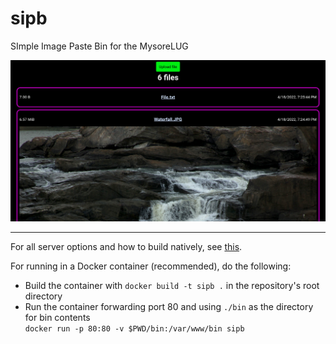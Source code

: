 # sipb

SImple Image Paste Bin for the MysoreLUG

![Screenshot](/assets/Pastebin.png "Cool, right?")

---

For all server options and how to build natively, see [this](https://github.com/Eeshaan-rando/sipb/blob/main/server/README.md).

For running in a Docker container (recommended), do the following:
- Build the container with `docker build -t sipb .` in the repository's root directory
- Run the container forwarding port 80 and using `./bin` as the directory for bin contents \
`docker run -p 80:80 -v $PWD/bin:/var/www/bin sipb`
